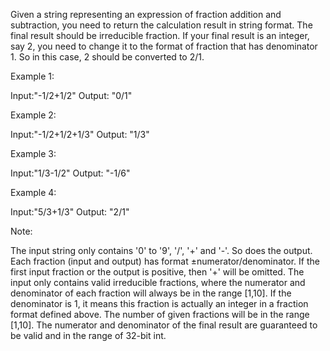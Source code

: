 Given a string representing an expression of fraction addition and subtraction, you need to return the calculation result in string format. The final result should be irreducible fraction. If your final result is an integer, say 2, you need to change it to the format of fraction that has denominator 1. So in this case, 2 should be converted to 2/1.

Example 1:

Input:"-1/2+1/2"
Output: "0/1"



Example 2:

Input:"-1/2+1/2+1/3"
Output: "1/3"



Example 3:

Input:"1/3-1/2"
Output: "-1/6"



Example 4:

Input:"5/3+1/3"
Output: "2/1"



Note:

The input string only contains '0' to '9', '/', '+' and '-'. So does the output.
Each fraction (input and output) has format ±numerator/denominator. If the first input fraction or the output is positive, then '+' will be omitted.
The input only contains valid irreducible fractions, where the numerator and denominator of each fraction will always be in the range [1,10]. If the denominator is 1, it means this fraction is actually an integer in a fraction format defined above. 
The number of given fractions will be in the range [1,10].
The numerator and denominator of the final result are guaranteed to be valid and in the range of 32-bit int.

